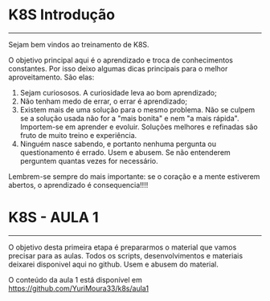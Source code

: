# K8S Introdução 
__________________________________________________

Sejam bem vindos ao treinamento de K8S. 

O objetivo principal aqui é o aprendizado e troca de conhecimentos constantes. Por isso deixo algumas dicas principais para o melhor aproveitamento. São elas: 

1. Sejam curiososos. A curiosidade leva ao bom aprendizado;
2. Não tenham medo de errar, o errar é aprendizado;
3. Existem mais de uma solução para o mesmo problema. Não se culpem se a solução usada não for a "mais bonita" e nem "a mais rápida". Importem-se em aprender e evoluir. Soluções melhores e refinadas são fruto de muito treino e experiência.
4. Ninguém nasce sabendo, e portanto nenhuma pergunta ou questionamento é errado. Usem e abusem. Se não entenderem perguntem quantas vezes for necessário.

Lembrem-se sempre do mais importante: se o coração e a mente estiverem abertos, o aprendizado é consequencia!!!! 

# K8S - AULA 1 
__________________________________________________
O objetivo desta primeira etapa é prepararmos o material que vamos precisar para as aulas. Todos os scripts, desenvolvimentos e materiais deixarei disponivel aqui no github. Usem e abusem do material. 

O conteúdo da aula 1 está disponível em https://github.com/YuriMoura33/k8s/aula1
